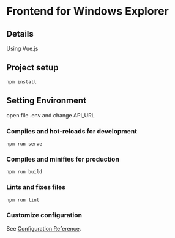 # Frontend for Windows Explorer

## Details
Using Vue.js

## Project setup
```
npm install
```

## Setting Environment
open file .env and change API_URL

### Compiles and hot-reloads for development
```
npm run serve
```

### Compiles and minifies for production
```
npm run build
```

### Lints and fixes files
```
npm run lint
```

### Customize configuration
See [Configuration Reference](https://cli.vuejs.org/config/).
